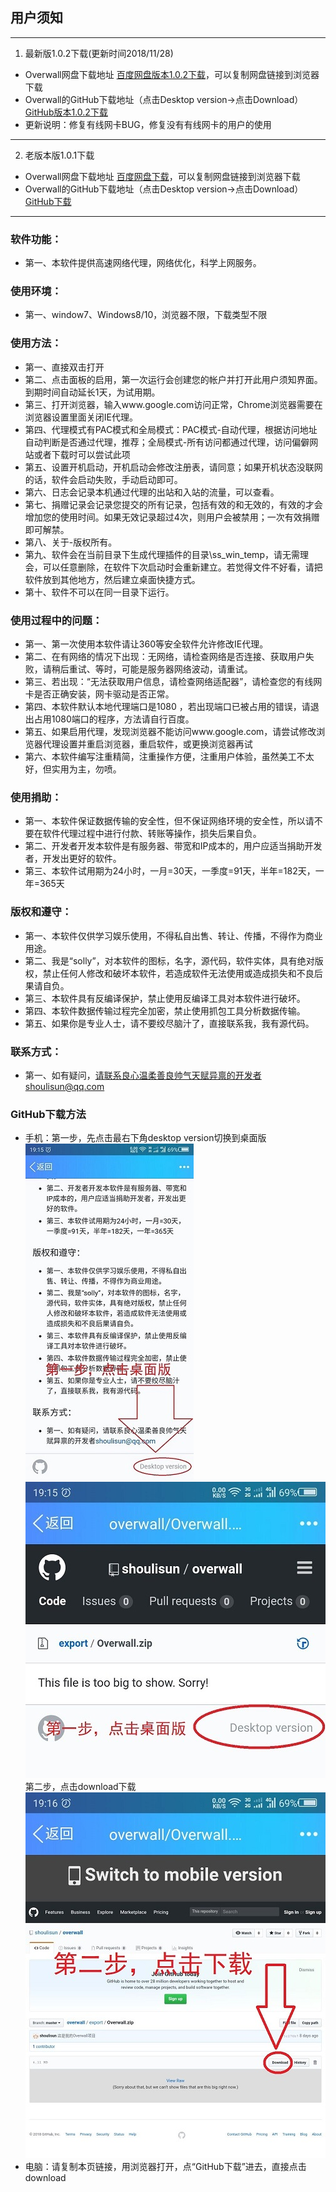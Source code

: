 ## 用户须知
-------------------------------------------------------
1. 最新版1.0.2下载(更新时间2018/11/28)
* Overwall网盘下载地址 [百度网盘版本1.0.2下载](https://pan.baidu.com/s/1F7fKciVxYOfalnOrj2gRdg)，可以复制网盘链接到浏览器下载
* Overwall的GitHub下载地址（点击Desktop version->点击Download） [GitHub版本1.0.2下载](https://github.com/shoulisun/overwall/blob/master/export/Overwall-1.0.2.zip)
* 更新说明：修复有线网卡BUG，修复没有有线网卡的用户的使用
-------------------------------------------------------------
2. 老版本版1.0.1下载
* Overwall网盘下载地址 [百度网盘下载](https://pan.baidu.com/s/1le5GChFJhxmW8kxdg9c0pg)，可以复制网盘链接到浏览器下载
* Overwall的GitHub下载地址（点击Desktop version->点击Download） [GitHub下载](https://github.com/shoulisun/overwall/blob/master/export/Overwall.zip)
-------------------------------------------------------------
### 软件功能：
* 第一、本软件提供高速网络代理，网络优化，科学上网服务。

### 使用环境：
* 第一、window7、Windows8/10，浏览器不限，下载类型不限

### 使用方法：
* 第一、直接双击打开
* 第二、点击面板的启用，第一次运行会创建您的帐户并打开此用户须知界面。到期时间自动延长1天，为试用期。
* 第三、打开浏览器，输入www.google.com访问正常，Chrome浏览器需要在浏览器设置里面关闭IE代理。
* 第四、代理模式有PAC模式和全局模式：PAC模式-自动代理，根据访问地址自动判断是否通过代理，推荐；全局模式-所有访问都通过代理，访问偏僻网站或者下载时可以尝试此项
* 第五、设置开机启动，开机启动会修改注册表，请同意；如果开机状态没联网的话，软件会启动失败，手动启动即可。
* 第六、日志会记录本机通过代理的出站和入站的流量，可以查看。
* 第七、捐赠记录会记录您提交的所有记录，包括有效的和无效的，有效的才会增加您的使用时间。如果无效记录超过4次，则用户会被禁用；一次有效捐赠即可解禁。
* 第八、关于-版权所有。
* 第九、软件会在当前目录下生成代理插件的目录\ss_win_temp，请无需理会，可以任意删除，在软件下次启动时会重新建立。若觉得文件不好看，请把软件放到其他地方，然后建立桌面快捷方式。
* 第十、软件不可以在同一目录下运行。

### 使用过程中的问题：
* 第一、第一次使用本软件请让360等安全软件允许修改IE代理。
* 第二、在有网络的情况下出现：无网络，请检查网络是否连接、获取用户失败，请稍后重试、等时，可能是服务器网络波动，请重试。
* 第三、若出现：“无法获取用户信息，请检查网络适配器”，请检查您的有线网卡是否正确安装，网卡驱动是否正常。
* 第四、本软件默认本地代理端口是1080 ，若出现端口已被占用的错误，请退出占用1080端口的程序，方法请自行百度。
* 第五、如果启用代理，发现浏览器不能访问www.google.com，请尝试修改浏览器代理设置并重启浏览器，重启软件，或更换浏览器再试
* 第六、本软件编写注重精简，注重操作方便，注重用户体验，虽然美工不太好，但实用为主，勿喷。

### 使用捐助：
* 第一、本软件保证数据传输的安全性，但不保证网络环境的安全性，所以请不要在软件代理过程中进行付款、转账等操作，损失后果自负。
* 第二、开发者开发本软件是有服务器、带宽和IP成本的，用户应适当捐助开发者，开发出更好的软件。
* 第三、本软件试用期为24小时，一月=30天，一季度=91天，半年=182天，一年=365天

### 版权和遵守：
* 第一、本软件仅供学习娱乐使用，不得私自出售、转让、传播，不得作为商业用途。
* 第二、我是“solly”，对本软件的图标，名字，源代码，软件实体，具有绝对版权，禁止任何人修改和破坏本软件，若造成软件无法使用或造成损失和不良后果请自负。
* 第三、本软件具有反编译保护，禁止使用反编译工具对本软件进行破坏。
* 第四、本软件数据传输过程完全加密，禁止使用抓包工具分析数据传输。
* 第五、如果你是专业人士，请不要绞尽脑汁了，直接联系我，我有源代码。

### 联系方式：
* 第一、如有疑问，请联系良心温柔善良帅气天赋异禀的开发者shoulisun@qq.com

### GitHub下载方法
* 手机：第一步，先点击最右下角desktop version切换到桌面版![第一步，切换桌面版](./imgs/desktop1.jpg) ![第一步，切换桌面版](./imgs/desktop2.jpg)第二步，点击download下载![第二步，点击下载](./imgs/download.jpg)
* 电脑：请复制本页链接，用浏览器打开，点“GitHub下载”进去，直接点击download
